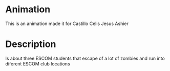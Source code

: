 # Animation
This is an animation made it for Castillo Celis Jesus Ashier

# Description
Is about three ESCOM students that escape of a lot of zombies and run into diferent ESCOM club locations
